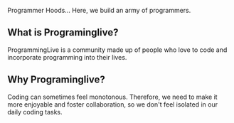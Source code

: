 Programmer Hoods... Here, we build an army of programmers.

## What is Programinglive?

ProgrammingLive is a community made up of people who love to code and incorporate programming into their lives.

## Why Programinglive?

Coding can sometimes feel monotonous. Therefore, we need to make it more enjoyable and foster collaboration, so we don't feel isolated in our daily coding tasks.
